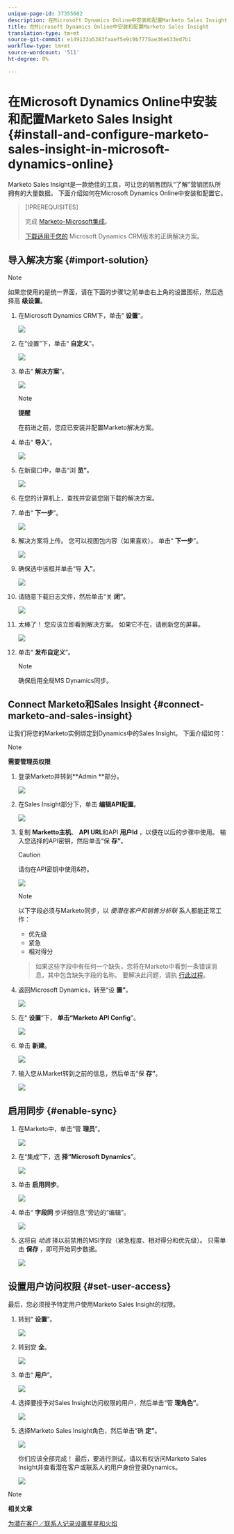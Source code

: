 ```yaml
---
unique-page-id: 37355602
description: 在Microsoft Dynamics Online中安装和配置Marketo Sales Insight - Marketo Docs —— 产品文档
title: 在Microsoft Dynamics Online中安装和配置Marketo Sales Insight
translation-type: tm+mt
source-git-commit: e149133a5383faaef5e9c9b7775ae36e633ed7b1
workflow-type: tm+mt
source-wordcount: '511'
ht-degree: 0%

---
```



# 在Microsoft Dynamics Online中安装和配置Marketo Sales Insight {#install-and-configure-marketo-sales-insight-in-microsoft-dynamics-online}

Marketo Sales Insight是一款绝佳的工具，可让您的销售团队“了解”营销团队所拥有的大量数据。 下面介绍如何在Microsoft Dynamics Online中安装和配置它。

>[!PREREQUISITES]
>
>完成 [Marketo-Microsoft集成](http://docs.marketo.com/x/E4A2)。
>
>[下载适用于您的](http://docs.marketo.com/x/LoJo) Microsoft Dynamics CRM版本的正确解决方案。

## 导入解决方案 {#import-solution}

>[!NOTE]
>
>如果您使用的是统一界面，请在下面的步骤1之前单击右上角的设置图标，然后选择高 **级设置**。

1. 在Microsoft Dynamics CRM下，单击“ **设置**”。

   ![](assets/image2014-12-12-9-3a4-3a56-1.png)

1. 在“设置”下，单击“ **自定义**”。

   ![](assets/image2015-4-29-14-3a22-3a1-1.png)

1. 单击“ **解决方案**”。

   ![](assets/image2014-12-12-9-3a5-3a17-1.png)

   >[!NOTE]
   >
   >**提醒**
   >
   >
   >在前进之前，您应已安装并配置Marketo解决方案。

1. 单击“ **导入**”。

   ![](assets/image2014-12-12-9-3a5-3a27-1.png)

1. 在新窗口中，单击“浏 **览”**。

   ![](assets/image2014-12-12-9-3a5-3a36-1.png)

1. 在您的计算机上，查找并安装您刚下载的解决方案。
1. 单击“ **下一步**”。

   ![](assets/seven.png)

1. 解决方案将上传。 您可以视图包内容（如果喜欢）。 单击“ **下一步**”。

   ![](assets/image2014-12-12-9-3a6-3a10-1.png)

1. 确保选中该框并单击“导 **入”**。

   ![](assets/image2014-12-12-9-3a6-3a19-1.png)

1. 请随意下载日志文件，然后单击“关 **闭”**。

   ![](assets/image2014-12-12-9-3a6-3a29-1.png)

1. 太棒了！ 您应该立即看到解决方案。 如果它不在，请刷新您的屏幕。

   ![](assets/eleven.png)

1. 单击“ **发布自定义**”。

   >[!NOTE]
   >
   >确保启用全局MS Dynamics同步。

## Connect Marketo和Sales Insight {#connect-marketo-and-sales-insight}

让我们将您的Marketo实例绑定到Dynamics中的Sales Insight。 下面介绍如何：

>[!NOTE]
>
>**需要管理员权限**

1. 登录Marketo并转到**Admin **部分。

   ![](assets/image2014-12-12-9-3a6-3a50-1.png)

1. 在Sales Insight部分下，单击 **编辑API配置**。

   ![](assets/image2014-12-12-9-3a7-3a0-1.png)

1. 复制 **Marketto主机**、 **API URL**&#x200B;和API **用户Id** ，以便在以后的步骤中使用。 输入您选择的API密钥，然后单击“保 **存”**。

   >[!CAUTION]
   >
   >请勿在API密钥中使用&amp;符。

   ![](assets/image2014-12-12-9-3a7-3a9-1.png)

   >[!NOTE]
   >
   >以下字段必须与Marketo同步，以 *便潜在客户和销售分析联* 系人都能正常工作：
   >
   >    
   >    
   >    * 优先级
   >    * 紧急
   >    * 相对得分

   >    
   >    
   >如果这些字段中有任何一个缺失，您将在Marketo中看到一条错误消息，其中包含缺失字段的名称。 要解决此问题，请执 [行此过程](../../../../product-docs/marketo-sales-insight/msi-for-microsoft-dynamics/setting-up-and-using/required-fields-for-syncing-marketo-with-dynamics.md)。

1. 返回Microsoft Dynamics，转至“设 **置”**。

   ![](assets/image2014-12-12-9-3a7-3a25-1.png)

1. 在“ **设置**”下， **单击“Marketo API Config**”。

   ![](assets/image2014-12-12-9-3a7-3a34-1.png)

1. 单击 **新建**。

   ![](assets/image2014-12-12-9-3a8-3a8-1.png)

1. 输入您从Market转到之前的信息，然后单击“保 **存”**。

   ![](assets/image2014-12-12-9-3a8-3a17-1.png)

## 启用同步 {#enable-sync}

1. 在Marketo中，单击“管 **理员**”。

   ![](assets/enable-one.png)

1. 在“集成”下，选 **择“Microsoft Dynamics**”。

   ![](assets/enable-two.png)

1. 单击 **启用同步**。

   ![](assets/enable-three.png)

1. 单击“ **字段同** 步详细信息”旁边的“编辑”。

   ![](assets/enable-four.png)

1. 这将自 *动选* 择以前禁用的MSI字段（紧急程度、相对得分和优先级）。 只需单击 **保存** ，即可开始同步数据。

   ![](assets/enable-five.png)

## 设置用户访问权限 {#set-user-access}

最后，您必须授予特定用户使用Marketo Sales Insight的权限。

1. 转到“ **设置**”。

   ![](assets/image2014-12-12-9-3a8-3a34-1.png)

1. 转到安 **全**。

   ![](assets/image2015-4-29-14-3a56-3a33-1.png)

1. 单击“ **用户**”。

   ![](assets/image2015-4-29-14-3a57-3a46-1.png)

1. 选择要授予对Sales Insight访问权限的用户，然后单击“管 **理角色”**。

   ![](assets/image2015-4-29-14-3a59-3a31-1.png)

1. 选择Marketo Sales Insight角色，然后单击“确 **定”**。

   ![](assets/image2014-12-12-9-3a9-3a22-1.png)

   你们应该全部完成！ 最后，要进行测试，请以有权访问Marketo Sales Insight并查看潜在客户或联系人的用户身份登录Dynamics。

   ![](assets/image2015-4-29-15-3a2-3a27-1.png)

>[!NOTE]
>
>**相关文章**
>
>[为潜在客户／联系人记录设置星星和火焰](http://docs.marketo.com/x/BICMAg)

